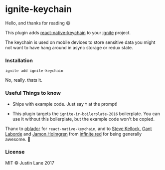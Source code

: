 # ignite-keychain

Hello, and thanks for reading :smile:

This plugin adds [react-native-keychain](https://github.com/oblador/react-native-keychain) to your [ignite](https://github.com/infinitered/ignite) project.

The keychain is used on mobile devices to store sensitive data you might not want to have hang around in async storage or redux state.

### Installation
`ignite add ignite-keychain`

No, really. thats it.

### Useful Things to know

* Ships with example code. Just say `Y` at the prompt!

* This plugin targets the `ignite-ir-boilerplate-2016` boilerplate. You can use it without this boilerplate, but the example code won't be copied.

Thanx to [oblador](https://github.com/oblador/) for `react-native-keychain`, and to [Steve Kellock](https://github.com/skellock/), [Gant Laborde](https:/github.com/gantman) and [Jamon Holmgren](https://github.com/jamonholmgren) from [infinite red](https://infinite.red/) for being generally awesome. :trumpet:

### License
MIT © Justin Lane 2017
